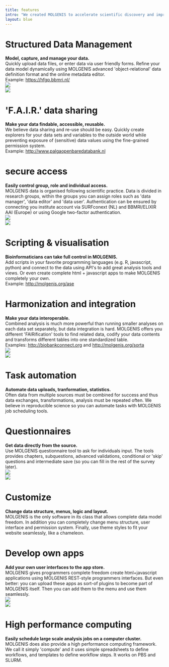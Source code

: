 ```yaml
---
title: features
intro: "We created MOLGENIS to accelerate scientific discovery and improve peoples lives. MOLGENIS promotes data, tool and best practice (re)use and helps you to implement Open Science and FAIR principles. MOLGENIS provides the following features:"
layout: blue
---
```


<div class="feature_box">
<div class="feature_content_box">
<h1>Structured Data Management</h1>
<b>Model, capture, and manage your data.</b>
<br/>Quickly upload data files, or enter data via user friendly forms. Refine your data model dynamically using MOLGENIS advanced 'object-relational' data definition format and the online metadata editor. <br/>Example: <a href="https://hfgp.bbmri.nl/">https://hfgp.bbmri.nl/</a>
</div>
<div class="feature_image_box"><img src="/images/noun_RELATIONAL DATABASE_1875885_blue.svg"/></div>
</div>

<div class="feature_box">
<div class="feature_image_box"><img src="/images/noun_Share_2020990_blue.svg"/></div>
<div class="feature_content_box">
<h1> 'F.A.I.R.' data sharing</h1>
<b>Make your data findable, accessible, reusable.</b>
<br/>We believe data sharing and re-use should be easy. Quickly create explorers for your data sets and variables to the outside world while preventing exposure of (sensitive) data values using the fine-grained permission system.
<br/>Example: <a href="http://www.palgaopenbaredatabank.nl">http://www.palgaopenbaredatabank.nl</a>
</div>
</div>

<div class="feature_box">
<div class="feature_content_box">
<h1>secure access</h1>
<b>Easily control group, role and individual access.</b>
<br/>MOLGENIS data is organised following scientific practice. Data is divided in research groups, within the groups you can assign roles such as 'data manager', 'data editor' and 'data user'. Authentication can be ensured by connecting you institute account via SURFconext (NL) and BBMRI/ELIXIR AAI (Europe) or using Google two-factor authentication.
</div>
<div class="feature_image_box"><img src="/images/noun_Security_1980517_blue.svg"/></div>
</div>

<div class="feature_box">
<div class="feature_image_box"><img src="/images/noun_statistical_analysis_1857873_blue.svg"/></div>
<div class="feature_content_box">
<h1> Scripting & visualisation </h1>
<b>Bioinformaticians can take full control in MOLGENIS.</b>
<br/>Add scripts in your favorite programming languages (e.g. R, javascript, python) and connect to the data using API's to add great analysis tools and views. Or even create complete html + javascript apps to make MOLGENIS completely your own.
<br/>Example: <a href="http://molgenis.org/ase">http://molgenis.org/ase</a>
</div>
</div>

<div class="feature_box">
<div class="feature_content_box">
<h1>Harmonization and integration</h1>
<b>Make your data interoperable.</b>
<br/>Combined analysis is much more powerful than running smaller analyses on each data set separately, but data integration is hard. MOLGENIS offers you different 'FAIRification' tools to find related data, codify your data contents and transforms different tables into one standardized table.
<br/>Examples: <a href="http://biobankconnect.org">http://biobankconnect.org</a> and <a href="http://molgenis.org/sorta">http://molgenis.org/sorta</a>
</div>
<div class="feature_image_box"><img src="/images/noun_data_integration_1630965_blue.svg"/></div>
</div>

<div class="feature_box">
<div class="feature_image_box"><img src="/images/noun_Task_Schedule_327705_blue.svg"/></div>
<div class="feature_content_box">
<h1>Task automation</h1>
<b>Automate data uploads, tranformation, statistics.</b>
<br/>Often data from multiple sources must be combined for success and thus data exchanges, transformations, analysis must be repeated often. We believe in reproducible science so you can automate tasks with MOLGENIS job scheduling tools.
</div>
</div>

<div class="feature_box">
<div class="feature_content_box">
<h1>Questionnaires</h1>
<b>Get data directly from the source.</b>
<br/>Use MOLGENIS questionnaire tool to ask for individuals input. The tools provides chapters, subquestions, advanced validations, conditional or 'skip' questions and intermediate save (so you can fill in the rest of the survey later).
</div>  
<div class="feature_image_box"><img src="/images/noun_professional_skills_1248512_blue.svg"/></div>
</div>

<div class="feature_box">
<div class="feature_image_box"><img src="/images/noun_app_settings_1327221_blue.svg"/></div>
<div class="feature_content_box">
<h1>Customize</h1>
<b>Change data structure, menus, logic and layout.</b>
<br/>MOLGENIS is the only software in its class that allows complete data model freedom. In addition you can completely change menu structure, user interface and permission system. Finally, use theme styles to fit your website seamlessly, like a chameleon.
</div>
</div>

<div class="feature_box">
<div class="feature_content_box">
<h1>Develop own apps</h1>
<b>Add your own user interfaces to the app store.</b>
<br/>MOLGENIS gives programmers complete freedom create html+javascript applications using MOLGENIS REST-style programmers interfaces. But even better: you can upload these apps as sort-of plugins to become part of MOLGENIS itself. Then you can add them to the menu and use them seamlessly.
</div>
<div class="feature_image_box"><img src="/images/noun_web_developer_1873915_blue.svg"/></div>
</div>

<div class="feature_box">
<div class="feature_image_box"><img src="/images/noun_Cluster_Computing_1390758_blue.svg"/></div>
<div class="feature_content_box">
<h1>High performance computing</h1>
<b>Easily schedule large scale analysis jobs on a computer cluster.</b>
<br/>MOLGENIS does also provide a high performance computing framework. We call it simply 'compute' and it uses simple spreadsheets to define workflows, and templates to define workflow steps. It works on PBS and SLURM.
</div>
</div>
